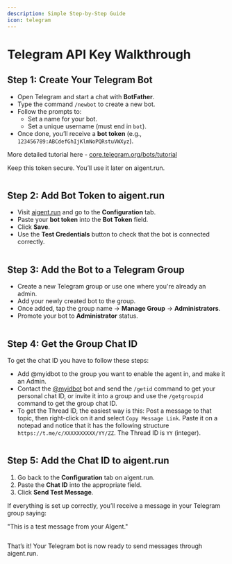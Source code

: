 ```yaml
---
description: Simple Step-by-Step Guide
icon: telegram
---
```


# Telegram API Key Walkthrough

## Step 1: Create Your Telegram Bot

* Open Telegram and start a chat with **BotFather**.
* Type the command `/newbot` to create a new bot.
* Follow the prompts to:
  * Set a name for your bot.
  * Set a unique username (must end in `bot`).
* Once done, you’ll receive a **bot token** (e.g., `123456789:ABCdefGhIjKlmNoPQRstuVWXyz`).

More detailed tutorial here - [core.telegram.org/bots/tutorial](https://core.telegram.org/bots/tutorial)

Keep this token secure. You’ll use it later on aigent.run.

<figure><img src="../../../.gitbook/assets/image (34).png" alt=""><figcaption></figcaption></figure>

## Step 2: Add Bot Token to aigent.run

* Visit [aigent.run](https://aigent.run) and go to the **Configuration** tab.
* Paste your **bot token** into the **Bot Token** field.
* Click **Save**.
* Use the **Test Credentials** button to check that the bot is connected correctly.

<figure><img src="../../../.gitbook/assets/image (36).png" alt=""><figcaption></figcaption></figure>

## Step 3: Add the Bot to a Telegram Group

* Create a new Telegram group or use one where you're already an admin.
* Add your newly created bot to the group.
* Once added, tap the group name → **Manage Group** → **Administrators**.
* Promote your bot to **Administrator** status.

<figure><img src="../../../.gitbook/assets/image (37).png" alt=""><figcaption></figcaption></figure>

## Step 4: Get the Group Chat ID

To get the chat ID you have to follow these steps:

* Add @myidbot to the group you want to enable the agent in, and make it an Admin.
* Contact the [@myidbot](https://t.me/myidbot) bot and send the `/getid` command to get your personal chat ID, or invite it into a group and use the `/getgroupid` command to get the group chat ID.
* To get the Thread ID, the easiest way is this: Post a message to that topic, then right-click on it and select `Copy Message Link`. Paste it on a notepad and notice that it has the following structure `https://t.me/c/XXXXXXXXXX/YY/ZZ`. The Thread ID is `YY` (integer).

<figure><img src="../../../.gitbook/assets/image (59).png" alt=""><figcaption></figcaption></figure>

## Step 5: Add the Chat ID to aigent.run

1. Go back to the **Configuration** tab on aigent.run.
2. Paste the **Chat ID** into the appropriate field.
3. Click **Send Test Message**.

If everything is set up correctly, you’ll receive a message in your Telegram group saying:

"This is a test message from your AIgent."

<figure><img src="../../../.gitbook/assets/image (40).png" alt=""><figcaption></figcaption></figure>

That’s it! Your Telegram bot is now ready to send messages through aigent.run.
